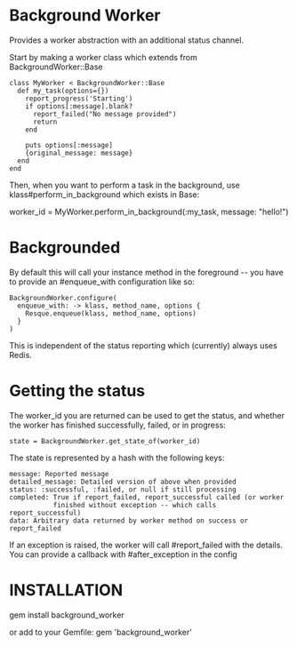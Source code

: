 Background Worker
=================

Provides a worker abstraction with an additional status channel.

Start by making a worker class which extends from BackgroundWorker::Base

    class MyWorker < BackgroundWorker::Base
      def my_task(options={})
        report_progress('Starting')
        if options[:message].blank?
          report_failed("No message provided")
          return
        end

        puts options[:message]
        {original_message: message}
      end
    end

Then, when you want to perform a task in the background, use
klass#perform_in_background which exists in Base:

   worker_id = MyWorker.perform_in_background(:my_task, message: "hello!")

# Backgrounded

By default this will call your instance method in the foreground -- you have to
provide an #enqueue_with configuration like so:

    BackgroundWorker.configure(
      enqueue_with: -> klass, method_name, options {
        Resque.enqueue(klass, method_name, options)
      }
    )

This is independent of the status reporting which (currently) always uses Redis.

# Getting the status

The worker_id you are returned can be used to get the status, and
whether the worker has finished successfully, failed, or in progress:

    state = BackgroundWorker.get_state_of(worker_id)

The state is represented by a hash with the following keys:

    message: Reported message
    detailed_message: Detailed version of above when provided
    status: :successful, :failed, or null if still processing
    completed: True if report_failed, report_successful called (or worker
               finished without exception -- which calls report_successful)
    data: Arbitrary data returned by worker method on success or report_failed

If an exception is raised, the worker will call #report_failed with the
details. You can provide a callback with #after_exception in the config

# INSTALLATION

gem install background_worker

or add to your Gemfile:
gem 'background_worker'

